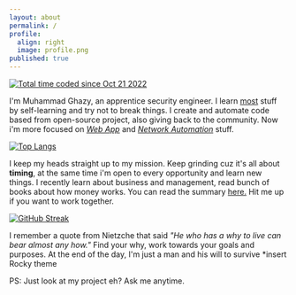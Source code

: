 ```yaml
---
layout: about
permalink: /
profile:
  align: right
  image: profile.png
published: true
---
```


<a href="https://wakatime.com/@3709c26d-13c9-45c0-b36b-f98e7b4179f1"><img src="https://wakatime.com/badge/user/3709c26d-13c9-45c0-b36b-f98e7b4179f1.svg" alt="Total time coded since Oct 21 2022" /></a>

I'm Muhammad Ghazy, an apprentice security engineer. I learn <u>most</u> stuff by self-learning and try not to break things. I create and automate code based from open-source project, also giving back to the community. Now i'm more focused on <a href="https://www.softwaretestinghelp.com/getting-started-with-web-application-penetration-testing/"><em>Web App</em></a> and <a href="https://www.cisco.com/c/en/us/solutions/automation/network-automation.html"><em>Network Automation</em></a> stuff. 

[![Top Langs](https://github-readme-stats.vercel.app/api/top-langs/?username=ghazyayman&layout=compact)](https://github.com/anuraghazra/github-readme-stats)

I keep my heads straight up to my mission. Keep grinding cuz it's all about <strong>timing</strong>, at the same time i'm open to every opportunity and learn new things. I recently learn about business and management, read bunch of books about how money works. You can read the summary <a href="https://ghazyayman.github.io/blog/">here.</a> Hit me up if you want to work together.      

[![GitHub Streak](https://streak-stats.demolab.com/?user=ghazyayman&theme=vue-dark)](https://git.io/streak-stats)

I remember a quote from Nietzche that said <i>"He who has a why to live can bear almost any how."</i> Find your why, work towards your goals and purposes. At the end of the day, I'm just a man and his will to survive *insert Rocky theme

PS: Just look at my project eh? Ask me anytime.
